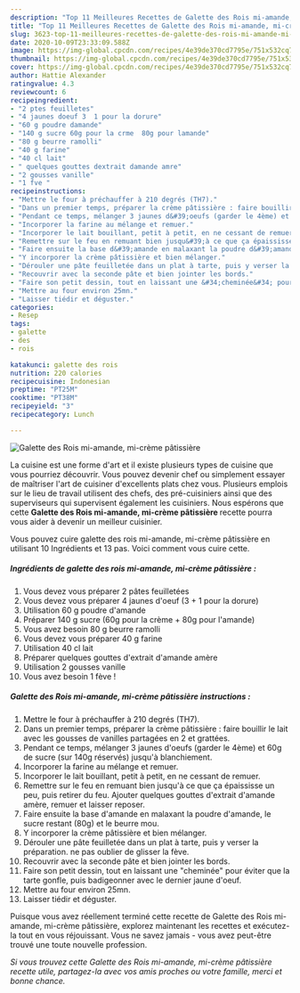 ```yaml
---
description: "Top 11 Meilleures Recettes de Galette des Rois mi-amande, mi-crème pâtissière"
title: "Top 11 Meilleures Recettes de Galette des Rois mi-amande, mi-crème pâtissière"
slug: 3623-top-11-meilleures-recettes-de-galette-des-rois-mi-amande-mi-creme-patissiere
date: 2020-10-09T23:33:09.588Z
image: https://img-global.cpcdn.com/recipes/4e39de370cd7795e/751x532cq70/galette-des-rois-mi-amande-mi-creme-patissiere-photo-principale-de-la-recette.jpg
thumbnail: https://img-global.cpcdn.com/recipes/4e39de370cd7795e/751x532cq70/galette-des-rois-mi-amande-mi-creme-patissiere-photo-principale-de-la-recette.jpg
cover: https://img-global.cpcdn.com/recipes/4e39de370cd7795e/751x532cq70/galette-des-rois-mi-amande-mi-creme-patissiere-photo-principale-de-la-recette.jpg
author: Hattie Alexander
ratingvalue: 4.3
reviewcount: 6
recipeingredient:
- "2 ptes feuilletes"
- "4 jaunes doeuf 3  1 pour la dorure"
- "60 g poudre damande"
- "140 g sucre 60g pour la crme  80g pour lamande"
- "80 g beurre ramolli"
- "40 g farine"
- "40 cl lait"
- " quelques gouttes dextrait damande amre"
- "2 gousses vanille"
- "1 fve "
recipeinstructions:
- "Mettre le four à préchauffer à 210 degrés (TH7)."
- "Dans un premier temps, préparer la crème pâtissière : faire bouillir le lait avec les gousses de vanilles partagées en 2 et grattées."
- "Pendant ce temps, mélanger 3 jaunes d&#39;oeufs (garder le 4ème) et 60g de sucre (sur 140g réservés) jusqu&#39;à blanchiement."
- "Incorporer la farine au mélange et remuer."
- "Incorporer le lait bouillant, petit à petit, en ne cessant de remuer."
- "Remettre sur le feu en remuant bien jusqu&#39;à ce que ça épaississe un peu, puis retirer du feu. Ajouter quelques gouttes d&#39;extrait d&#39;amande amère, remuer et laisser reposer."
- "Faire ensuite la base d&#39;amande en malaxant la poudre d&#39;amande, le sucre restant (80g) et le beurre mou."
- "Y incorporer la crème pâtissière et bien mélanger."
- "Dérouler une pâte feuilletée dans un plat à tarte, puis y verser la préparation. ne pas oublier de glisser la fève."
- "Recouvrir avec la seconde pâte et bien jointer les bords."
- "Faire son petit dessin, tout en laissant une &#34;cheminée&#34; pour éviter que la tarte gonfle, puis badigeonner avec le dernier jaune d&#39;oeuf."
- "Mettre au four environ 25mn."
- "Laisser tiédir et déguster."
categories:
- Resep
tags:
- galette
- des
- rois

katakunci: galette des rois 
nutrition: 220 calories
recipecuisine: Indonesian
preptime: "PT25M"
cooktime: "PT38M"
recipeyield: "3"
recipecategory: Lunch

---
```



![Galette des Rois mi-amande, mi-crème pâtissière](https://img-global.cpcdn.com/recipes/4e39de370cd7795e/751x532cq70/galette-des-rois-mi-amande-mi-creme-patissiere-photo-principale-de-la-recette.jpg)

La cuisine est une forme d'art et il existe plusieurs types de cuisine que vous pourriez découvrir. Vous pouvez devenir chef ou simplement essayer de maîtriser l'art de cuisiner d'excellents plats chez vous. Plusieurs emplois sur le lieu de travail utilisent des chefs, des pré-cuisiniers ainsi que des superviseurs qui supervisent également les cuisiniers. Nous espérons que cette <strong> Galette des Rois mi-amande, mi-crème pâtissière </strong> recette pourra vous aider à devenir un meilleur cuisinier.

<!--inarticleads1-->

Vous pouvez cuire galette des rois mi-amande, mi-crème pâtissière en utilisant 10 Ingrédients et 13 pas. Voici comment vous cuire cette.

##### Ingrédients de galette des rois mi-amande, mi-crème pâtissière :

1. Vous devez vous préparer 2 pâtes feuilletées
1. Vous devez vous préparer 4 jaunes d&#39;oeuf (3 + 1 pour la dorure)
1. Utilisation 60 g poudre d&#39;amande
1. Préparer 140 g sucre (60g pour la crème + 80g pour l&#39;amande)
1. Vous avez besoin 80 g beurre ramolli
1. Vous devez vous préparer 40 g farine
1. Utilisation 40 cl lait
1. Préparer  quelques gouttes d&#39;extrait d&#39;amande amère
1. Utilisation 2 gousses vanille
1. Vous avez besoin 1 fève !




<!--inarticleads2-->

##### Galette des Rois mi-amande, mi-crème pâtissière instructions :

1. Mettre le four à préchauffer à 210 degrés (TH7).
1. Dans un premier temps, préparer la crème pâtissière : faire bouillir le lait avec les gousses de vanilles partagées en 2 et grattées.
1. Pendant ce temps, mélanger 3 jaunes d&#39;oeufs (garder le 4ème) et 60g de sucre (sur 140g réservés) jusqu&#39;à blanchiement.
1. Incorporer la farine au mélange et remuer.
1. Incorporer le lait bouillant, petit à petit, en ne cessant de remuer.
1. Remettre sur le feu en remuant bien jusqu&#39;à ce que ça épaississe un peu, puis retirer du feu. Ajouter quelques gouttes d&#39;extrait d&#39;amande amère, remuer et laisser reposer.
1. Faire ensuite la base d&#39;amande en malaxant la poudre d&#39;amande, le sucre restant (80g) et le beurre mou.
1. Y incorporer la crème pâtissière et bien mélanger.
1. Dérouler une pâte feuilletée dans un plat à tarte, puis y verser la préparation. ne pas oublier de glisser la fève.
1. Recouvrir avec la seconde pâte et bien jointer les bords.
1. Faire son petit dessin, tout en laissant une &#34;cheminée&#34; pour éviter que la tarte gonfle, puis badigeonner avec le dernier jaune d&#39;oeuf.
1. Mettre au four environ 25mn.
1. Laisser tiédir et déguster.




<!--inarticleads1-->

<p>
Puisque vous avez réellement terminé cette recette de Galette des Rois mi-amande, mi-crème pâtissière, explorez maintenant les recettes et exécutez-la tout en vous réjouissant. Vous ne savez jamais - vous avez peut-être trouvé une toute nouvelle profession.
</p>

<p>
<i>Si vous trouvez cette Galette des Rois mi-amande, mi-crème pâtissière recette utile, partagez-la avec vos amis proches ou votre famille, merci et bonne chance.</i>
</p>
